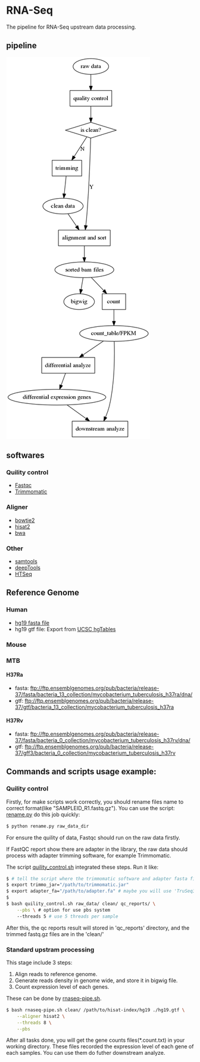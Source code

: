 RNA-Seq
=======

The pipeline for RNA-Seq upstream data processing.

## pipeline
![pipeline](./pipeline.png)

## softwares

### Quility control

* [Fastqc](https://www.bioinformatics.babraham.ac.uk/projects/fastqc/)
* [Trimmomatic](http://www.usadellab.org/cms/?page=trimmomatic)

### Aligner

* [bowtie2](http://bowtie-bio.sourceforge.net/bowtie2/index.shtml)
* [hisat2](https://ccb.jhu.edu/software/hisat2/index.shtml)
* [bwa](http://bio-bwa.sourceforge.net/)

### Other

* [samtools](http://samtools.sourceforge.net/)
* [deepTools](https://deeptools.readthedocs.io/en/latest/)
* [HTSeq](https://htseq.readthedocs.io/en/release_0.9.1/overview.html)

## Reference Genome

### Human
* [hg19 fasta file](http://hgdownload.cse.ucsc.edu/goldenpath/hg19/chromosomes/)
* hg19 gtf file: Export from [UCSC hgTables](http://genome.ucsc.edu/cgi-bin/hgTables)

### Mouse

### MTB

#### H37Ra
* fasta: 
ftp://ftp.ensemblgenomes.org/pub/bacteria/release-37/fasta/bacteria_13_collection/mycobacterium_tuberculosis_h37ra/dna/
* gtf: 
ftp://ftp.ensemblgenomes.org/pub/bacteria/release-37/gtf/bacteria_13_collection/mycobacterium_tuberculosis_h37ra

#### H37Rv
* fasta: 
ftp://ftp.ensemblgenomes.org/pub/bacteria/release-37/fasta/bacteria_0_collection/mycobacterium_tuberculosis_h37rv/dna/
* gtf: 
ftp://ftp.ensemblgenomes.org/pub/bacteria/release-37/gff3/bacteria_0_collection/mycobacterium_tuberculosis_h37rv

## Commands and scripts usage example:

### Quility control

Firstly, for make scripts work correctly, you should rename files name to correct format(like "SAMPLEID_R1.fastq.gz"). You can use the script: [rename.py](./rename.py) do this job quickly:

```bash
$ python rename.py raw_data_dir
```

For ensure the quility of data, Fastqc should run on the raw data firstly.

If FastQC report show there are adapter in the library, the raw data should process with adapter trimming software, for example Trimmomatic.

The script [quility_control.sh](./quility_control.sh) integrated these steps. Run it like:

```bash
$ # tell the script where the trimmomatic software and adapter fasta file are
$ export trimmo_jar="/path/to/trimmomatic.jar"
$ export adapter_fa="/path/to/adapter.fa" # maybe you will use 'TruSeq3-PE-2.fa' in the trimmomatic directory
$ 
$ bash quility_control.sh raw_data/ clean/ qc_reports/ \
    --pbs \ # option for use pbs system
    --threads 5 # use 5 threads per sample
```

After this, the qc reports result will stored in 'qc_reports' directory, and the trimmed fastq.gz files are in the 'clean/'

### Standard upstram processing

This stage include 3 steps:
1. Align reads to reference genome.
2. Generate reads density in genome wide, and store it in bigwig file.
3. Count expression level of each genes.

These can be done by [rnaseq-pipe.sh](./rnaseq-pipe.sh).

```bash
$ bash rnaseq-pipe.sh clean/ /path/to/hisat-index/hg19 ./hg19.gtf \
    --aligner hisat2 \
    --threads 8 \
    --pbs

```

After all tasks done, you will get the gene counts files(*.count.txt) in your working directory.
These files recorded the expression level of each gene of each samples.
You can use them do futher downstream analyze.

